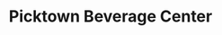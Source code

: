 ---
title: "Picktown Beverage Center"
url: /pickerington/picktown-beverage-center/
shop: beverages
---